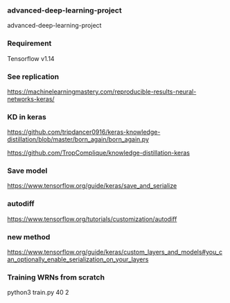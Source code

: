 ### advanced-deep-learning-project
advanced-deep-learning-project

### Requirement
Tensorflow v1.14

### See replication
https://machinelearningmastery.com/reproducible-results-neural-networks-keras/

### KD in keras
https://github.com/tripdancer0916/keras-knowledge-distillation/blob/master/born_again/born_again.py

https://github.com/TropComplique/knowledge-distillation-keras

### Save model
https://www.tensorflow.org/guide/keras/save_and_serialize

### autodiff
https://www.tensorflow.org/tutorials/customization/autodiff

### new method
https://www.tensorflow.org/guide/keras/custom_layers_and_models#you_can_optionally_enable_serialization_on_your_layers

### Training WRNs from scratch
python3 train.py 40 2
